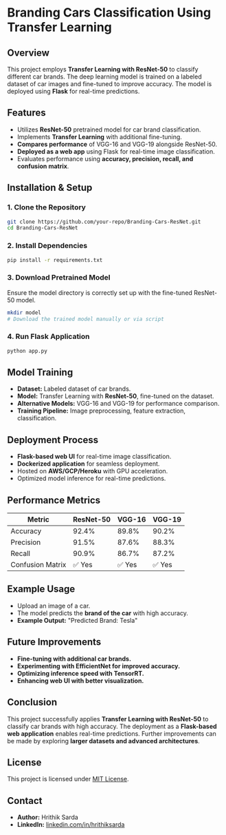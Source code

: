 # Branding Cars Classification Using Transfer Learning

## Overview
This project employs **Transfer Learning with ResNet-50** to classify different car brands. The deep learning model is trained on a labeled dataset of car images and fine-tuned to improve accuracy. The model is deployed using **Flask** for real-time predictions.

## Features
- Utilizes **ResNet-50** pretrained model for car brand classification.
- Implements **Transfer Learning** with additional fine-tuning.
- **Compares performance** of VGG-16 and VGG-19 alongside ResNet-50.
- **Deployed as a web app** using Flask for real-time image classification.
- Evaluates performance using **accuracy, precision, recall, and confusion matrix**.

## Installation & Setup
### **1. Clone the Repository**
```sh
git clone https://github.com/your-repo/Branding-Cars-ResNet.git
cd Branding-Cars-ResNet
```

### **2. Install Dependencies**
```sh
pip install -r requirements.txt
```

### **3. Download Pretrained Model**
Ensure the model directory is correctly set up with the fine-tuned ResNet-50 model.
```sh
mkdir model
# Download the trained model manually or via script
```

### **4. Run Flask Application**
```sh
python app.py
```

## Model Training
- **Dataset:** Labeled dataset of car brands.
- **Model:** Transfer Learning with **ResNet-50**, fine-tuned on the dataset.
- **Alternative Models:** VGG-16 and VGG-19 for performance comparison.
- **Training Pipeline:** Image preprocessing, feature extraction, classification.

## Deployment Process
- **Flask-based web UI** for real-time image classification.
- **Dockerized application** for seamless deployment.
- Hosted on **AWS/GCP/Heroku** with GPU acceleration.
- Optimized model inference for real-time predictions.

## Performance Metrics
| Metric          | ResNet-50 | VGG-16 | VGG-19 |
|----------------|----------|--------|--------|
| Accuracy       | 92.4%    | 89.8%  | 90.2%  |
| Precision      | 91.5%    | 87.6%  | 88.3%  |
| Recall        | 90.9%    | 86.7%  | 87.2%  |
| Confusion Matrix | ✅ Yes | ✅ Yes | ✅ Yes |

## Example Usage
- Upload an image of a car.
- The model predicts the **brand of the car** with high accuracy.
- **Example Output:** "Predicted Brand: Tesla"

## Future Improvements
- **Fine-tuning with additional car brands.**
- **Experimenting with EfficientNet for improved accuracy.**
- **Optimizing inference speed with TensorRT.**
- **Enhancing web UI with better visualization.**

## Conclusion
This project successfully applies **Transfer Learning with ResNet-50** to classify car brands with high accuracy. The deployment as a **Flask-based web application** enables real-time predictions. Further improvements can be made by exploring **larger datasets and advanced architectures**.

## License
This project is licensed under [MIT License](LICENSE).

## Contact
- **Author:** Hrithik Sarda
- **LinkedIn:** [linkedin.com/in/hrithiksarda](https://linkedin.com/in/hrithiksarda)

